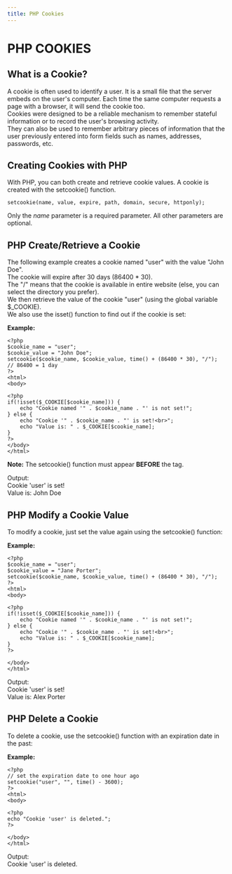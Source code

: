```yaml
---
title: PHP Cookies
---
```


# PHP COOKIES

## What is a Cookie?

A cookie is often used to identify a user. It is a small file that the server embeds on the user's computer.
Each time the same computer requests a page with a browser, it will send the cookie too.  
Cookies were designed to be a reliable mechanism to remember stateful information or to record the user's browsing activity.  
They can also be used to remember arbitrary pieces of information that the user previously entered into form fields such as names, addresses, passwords, etc.

## Creating Cookies with PHP

With PHP, you can both create and retrieve cookie values.
A cookie is created with the setcookie() function.

`setcookie(name, value, expire, path, domain, secure, httponly);`  

Only the _name_ parameter is a required parameter. All other parameters are optional.


## PHP Create/Retrieve a Cookie

The following example creates a cookie named "user" with the value "John Doe".  
The cookie will expire after 30 days (86400 * 30).  
The "/" means that the cookie is available in entire website (else, you can select the directory you prefer).  
We then retrieve the value of the cookie "user" (using the global variable $_COOKIE).  
We also use the isset() function to find out if the cookie is set:

**Example:**
```
<?php
$cookie_name = "user";
$cookie_value = "John Doe";
setcookie($cookie_name, $cookie_value, time() + (86400 * 30), "/");  // 86400 = 1 day
?>
<html>
<body>

<?php
if(!isset($_COOKIE[$cookie_name])) {
    echo "Cookie named '" . $cookie_name . "' is not set!";
} else {
    echo "Cookie '" . $cookie_name . "' is set!<br>";
    echo "Value is: " . $_COOKIE[$cookie_name];
}
?>
</body>
</html>
```

**Note:** The setcookie() function must appear **BEFORE** the <html> tag.


Output:  
Cookie 'user' is set!  
Value is: John Doe


## PHP Modify a Cookie Value

To modify a cookie, just set the value again using the setcookie() function:

**Example:**
```
<?php
$cookie_name = "user";
$cookie_value = "Jane Porter";
setcookie($cookie_name, $cookie_value, time() + (86400 * 30), "/");
?>
<html>
<body>

<?php
if(!isset($_COOKIE[$cookie_name])) {
    echo "Cookie named '" . $cookie_name . "' is not set!";
} else {
    echo "Cookie '" . $cookie_name . "' is set!<br>";
    echo "Value is: " . $_COOKIE[$cookie_name];
}
?>

</body>
</html>
```

Output:  
Cookie 'user' is set!  
Value is: Alex Porter


## PHP Delete a Cookie

To delete a cookie, use the setcookie() function with an expiration date in the past:

**Example:**
```
<?php
// set the expiration date to one hour ago
setcookie("user", "", time() - 3600);
?>
<html>
<body>

<?php
echo "Cookie 'user' is deleted.";
?>

</body>
</html>
```

Output:  
Cookie 'user' is deleted.
